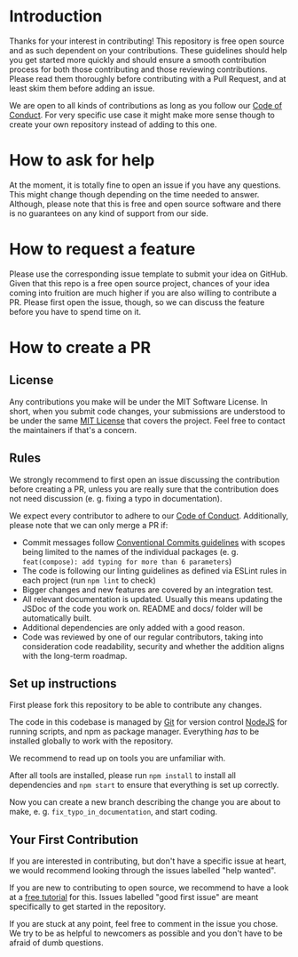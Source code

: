 # Introduction

Thanks for your interest in contributing! This repository is free open
source and as such dependent on your contributions. These guidelines should help
you get started more quickly and should ensure a smooth contribution process for
both those contributing and those reviewing contributions. Please read them
thoroughly before contributing with a Pull Request, and at least skim them before adding an issue.

We are open to all kinds of contributions as long as you follow our
[Code of Conduct](./CODE_OF_CONDUCT.md). For very specific use case it might make more sense
though to create your own repository instead of adding to this one.

# How to ask for help

At the moment, it is totally fine to open an issue if you have any questions.
This might change though depending on the time needed to answer. Although,
please note that this is free and open source software and there is no
guarantees on any kind of support from our side.

# How to request a feature

Please use the corresponding issue template to submit your idea on GitHub. Given
that this repo is a free open source project, chances of your idea
coming into fruition are much higher if you are also willing to contribute a PR.
Please first open the issue, though, so we can discuss the feature before you
have to spend time on it.

# How to create a PR

## License

Any contributions you make will be under the MIT Software License. In short,
when you submit code changes, your submissions are understood to be under the
same [MIT License](./LICENSE) that covers the project. Feel free to contact the maintainers
if that's a concern.

## Rules

We strongly recommend to first open an issue discussing the contribution before
creating a PR, unless you are really sure that the contribution does not need
discussion (e. g. fixing a typo in documentation).

We expect every contributor to adhere to our
[Code of Conduct](./CODE_OF_CONDUCT.md). Additionally, please note that we can
only merge a PR if:
* Commit messages follow [Conventional Commits guidelines](https://www.conventionalcommits.org/en/v1.0.0/)
  with scopes being limited to the names of the individual packages
  (e. g. `feat(compose): add typing for more than 6 parameters`)
* The code is following our linting guidelines as defined via ESLint rules in
  each project (run `npm lint` to check)
* Bigger changes and new features are covered by an integration test.
* All relevant documentation is updated. Usually this means updating the JSDoc of the code you work on.
  README and docs/ folder will be automatically built.
* Additional dependencies are only added with a good reason.
* Code was reviewed by one of our regular contributors, taking into
  consideration code readability, security and whether the addition aligns with
  the long-term roadmap.

## Set up instructions

First please fork this repository
to be able to contribute any changes.

The code in this codebase is managed by [Git](https://git-scm.com/) for version
control [NodeJS](https://nodejs.org/en/) for running scripts, and npm
as package manager. Everything *has* to be installed globally to work with the
repository.

We recommend to read up on tools you are unfamiliar with.

After all tools are installed, please run `npm install` to install all
dependencies and `npm start` to ensure that everything is set up correctly.

Now you can create a new branch describing the change you are about to make,
e. g. `fix_typo_in_documentation`, and start coding.

## Your First Contribution

If you are interested in contributing, but don't have a specific issue at heart,
we would recommend looking through the issues labelled "help wanted".

If you are new to contributing to open source, we recommend to have a look at
a [free tutorial](http://makeapullrequest.com/) for this. Issues labelled "good first issue"
are meant specifically to get started in the repository.

If you are stuck at any point, feel free to comment in the issue you chose. We
try to be as helpful to newcomers as possible and you don't have to be afraid of
dumb questions.
